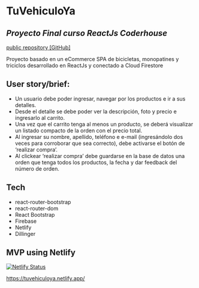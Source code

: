 # TuVehiculoYa
## _Proyecto Final curso ReactJs Coderhouse_


[public repository [GitHub]](https://github.com/IgnacioCentis/tuvehiculoya)

Proyecto basado en un eCommerce SPA de bicicletas, monopatines y triciclos desarrollado en ReactJs y conectado a Cloud Firestore 


## User story/brief: 

- Un usuario debe poder ingresar, navegar por los productos e ir a sus detalles.
- Desde el detalle se debe poder ver la descripción, foto y precio e ingresarlo al carrito. 
- Una vez que el carrito tenga al menos un producto, se deberá visualizar un listado compacto de la orden con el precio total. 
- Al ingresar su nombre, apellido, teléfono e e-mail (ingresándolo dos veces para corroborar que sea correcto), debe activarse el botón de ‘realizar compra’.
- Al clickear ‘realizar compra’ debe guardarse en la base de datos una orden que tenga todos los productos, la fecha y dar feedback del número de orden.


## Tech


- react-router-bootstrap
- react-router-dom
- React Bootstrap
- Firebase
- Netlify
- Dillinger

## MVP using Netlify

[![Netlify Status](https://api.netlify.com/api/v1/badges/3513e634-0b61-481d-b22e-048b168b0a5f/deploy-status)](https://app.netlify.com/sites/tuvehiculoya/deploys)

https://tuvehiculoya.netlify.app/
